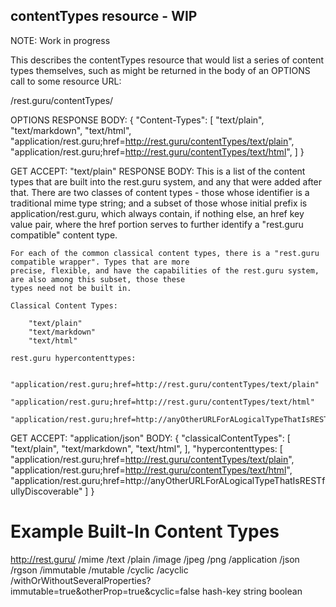 contentTypes resource - WIP
---------------------------

NOTE: Work in progress

This describes the contentTypes resource that would list a series of content types themselves, such as might be returned
in the body of an OPTIONS call to some resource URL:

/rest.guru/contentTypes/

OPTIONS
RESPONSE BODY:
{
    "Content-Types": [
        "text/plain",
        "text/markdown",
        "text/html",
        "application/rest.guru;href=http://rest.guru/contentTypes/text/plain",
        "application/rest.guru;href=http://rest.guru/contentTypes/text/html",
    ]
}

GET
ACCEPT: "text/plain"
RESPONSE BODY: This is a list of the content types that are built into the rest.guru system, and any that were added
    after that. There are two classes of content types - those whose identifier is a traditional mime type string;
    and a subset of those whose initial prefix is application/rest.guru, which always contain, if nothing else, an
    href key value pair, where the href portion serves to further identify a "rest.guru compatible" content type.

    For each of the common classical content types, there is a "rest.guru compatible wrapper". Types that are more
    precise, flexible, and have the capabilities of the rest.guru system, are also among this subset, those these
    types need not be built in.

    Classical Content Types:

        "text/plain"
        "text/markdown"
        "text/html"

    rest.guru hypercontenttypes:

        "application/rest.guru;href=http://rest.guru/contentTypes/text/plain"
        "application/rest.guru;href=http://rest.guru/contentTypes/text/html"
        "application/rest.guru;href=http://anyOtherURLForALogicalTypeThatIsRESTfullyDiscoverable"

GET
ACCEPT: "application/json"
BODY: {
    "classicalContentTypes": [
        "text/plain",
        "text/markdown",
        "text/html",
    ],
    "hypercontenttypes: [
        "application/rest.guru;href=http://rest.guru/contentTypes/text/plain",
        "application/rest.guru;href=http://rest.guru/contentTypes/text/html",
        "application/rest.guru;href=http://anyOtherURLForALogicalTypeThatIsRESTfullyDiscoverable"
    ]
}

# Example Built-In Content Types

http://rest.guru/
    /mime
        /text
            /plain
        /image
            /jpeg
            /png
        /application
            /json
    /rgson
        /immutable
        /mutable
        /cyclic
        /acyclic
        /withOrWithoutSeveralProperties?immutable=true&otherProp=true&cyclic=false
        hash-key
        string
        boolean